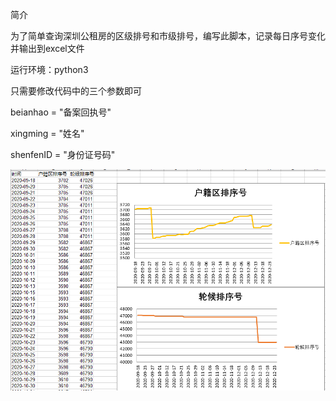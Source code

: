 简介

为了简单查询深圳公租房的区级排号和市级排号，编写此脚本，记录每日序号变化并输出到excel文件

运行环境：python3

只需要修改代码中的三个参数即可

beianhao = "备案回执号"

xingming = "姓名"

shenfenID = "身份证号码"

![image](https://github.com/akqzx/SZ-ZJJ/blob/main/%E5%9B%BE%E7%A4%BA.jpg) 
